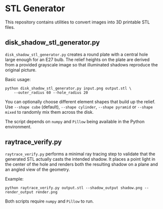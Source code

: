# STL Generator

This repository contains utilities to convert images into 3D printable STL files.

## disk_shadow_stl_generator.py

`disk_shadow_stl_generator.py` creates a round plate with a central hole large
enough for an E27 bulb. The relief heights on the plate are derived from a
provided grayscale image so that illuminated shadows reproduce the original
picture.

Basic usage:
```
python disk_shadow_stl_generator.py input.png output.stl \
    --outer_radius 60 --hole_radius 20
```

You can optionally choose different element shapes that build up the relief. Use
`--shape cube` (default), `--shape cylinder`, `--shape pyramid` or
`--shape mixed` to randomly mix them across the disk.

The script depends on `numpy` and `Pillow` being available in the Python
environment.


## raytrace_verify.py

`raytrace_verify.py` performs a minimal ray tracing step to validate that the
generated STL actually casts the intended shadow. It places a point light in the
center of the hole and renders both the resulting shadow on a plane and an
angled view of the geometry.

Example:

```
python raytrace_verify.py output.stl --shadow_output shadow.png --render_output render.png
```

Both scripts require `numpy` and `Pillow` to run.

